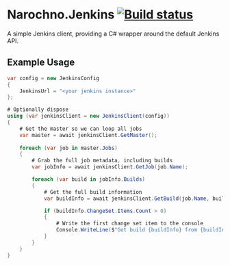 # Narochno.Jenkins [![Build status](https://ci.appveyor.com/api/projects/status/imperehby0ri5rmn/branch/master?svg=true)](https://ci.appveyor.com/project/Narochno/narochno-jenkins/branch/master)
A simple Jenkins client, providing a C# wrapper around the default Jenkins API.

## Example Usage
```csharp
var config = new JenkinsConfig
{
    JenkinsUrl = "<your jenkins instance>"
};

# Optionally dispose
using (var jenkinsClient = new JenkinsClient(config))
{
    # Get the master so we can loop all jobs
    var master = await jenkinsClient.GetMaster();
    
    foreach (var job in master.Jobs)
    {
        # Grab the full job metadata, including builds
        var jobInfo = await jenkinsClient.GetJob(job.Name);

        foreach (var build in jobInfo.Builds)
        {
            # Get the full build information
            var buildInfo = await jenkinsClient.GetBuild(job.Name, build.Number.ToString());

            if (buildInfo.ChangeSet.Items.Count > 0)
            {
                # Write the first change set item to the console
                Console.WriteLine($"Got build {buildInfo} from {buildInfo.ChangeSet.Kind} revision {buildInfo.ChangeSet.Items.FirstOrDefault()}");
            }
        }
    }
}
```
